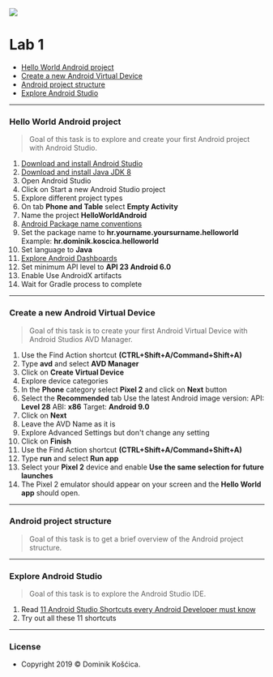 ![](https://www.medicalcenter.virginia.edu/mobile-device-setup/colorsAndroidlogo.jpg/?s=50)
# Lab 1
- [Hello World Android project](#Hello-World-Android-project)
- [Create a new Android Virtual Device](Create-a-new-Android-Virtual-Device)
- [Android project structure](#Android-project-structure)
- [Explore Android Studio](#Explore-Android-Studio)
---
### Hello World Android project
>Goal of this task is to explore and create your first Android project with Android Studio.
1. [Download and install Android Studio](https://developer.android.com/studio/)
2. [Download and install Java JDK 8](https://www.oracle.com/technetwork/java/javase/downloads/jdk8-downloads-2133151.html)
3. Open Android Studio
4. Click on Start a new Android Studio project
5. Explore different project types
6. On tab **Phone and Table** select **Empty Activity**
7. Name the project **HelloWorldAndroid**
8. [Android Package name conventions](https://stackoverflow.com/questions/6273892/android-package-name-convention)
9. Set the package name to **hr.yourname.yoursurname.helloworld** 
   Example: **hr.dominik.koscica.helloworld**
10. Set language to **Java**
11. [Explore Android Dashboards](https://developer.android.com/about/dashboards)
12. Set minimum API level to **API 23 Android 6.0**
13. Enable Use AndroidX artifacts
14. Wait for Gradle process to complete
---
### Create a new Android Virtual Device
>Goal of this task is to create your first Android Virtual Device with Android Studios AVD Manager.
1. Use the Find Action shortcut **(CTRL+Shift+A/Command+Shift+A)**
2. Type **avd** and select **AVD Manager**
3. Click on **Create Virtual Device**
4. Explore device categories
5. In the **Phone** category select **Pixel 2** and click on **Next** button
6. Select the **Recommended** tab Use the latest Android image version: 
   API: **Level 28**
   ABI: **x86**
   Target: **Android 9.0**
7. Click on **Next**
8. Leave the AVD Name as it is
9. Explore Advanced Settings but don't change any setting
10. Click on **Finish**
11. Use the Find Action shortcut **(CTRL+Shift+A/Command+Shift+A)**
12. Type **run** and select **Run app**
13. Select your **Pixel 2** device and enable **Use the same selection for future launches**
14. The Pixel 2 emulator should appear on your screen and the **Hello World app** should open.
---
### Android project structure
>Goal of this task is to get a brief overview of the Android project structure.

---
### Explore Android Studio
>Goal of this task is to explore the Android Studio IDE.
1. Read [11 Android Studio Shortcuts every Android Developer must know](https://medium.com/mindorks/11-android-studio-shortcuts-every-android-developer-must-know-a153e736e611)
2. Try out all these 11 shortcuts

---
### License
* Copyright 2019 © Dominik Košćica.
